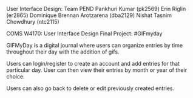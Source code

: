 User Interface Design: Team PEND
Pankhuri Kumar (pk2569)
Erin Riglin (er2865)
Dominique Brennan Arotzarena (dba2129)
Nishat Tasnim Chowdhury (ntc2115)

COMS W4170: User Interface Design
Final Project: #GIFmyday

GIFMyDay is a digital journal where users can organize entries by time throughout their day with the addition of gifs.

Users can login/register to create an account and add entries for that particular day. User can then view their entries by month or year of their choice.

Users can also go back to delete or edit previously created entries.
